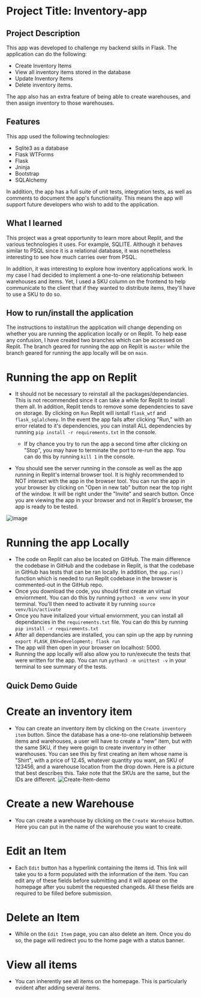 # Project Title: Inventory-app

## Project Description

This app was developed to challenge my backend skills in Flask. The application can do the following:

- Create Inventory Items
- View all inventory items stored in the database
- Update Inventory Items
- Delete inventory items.

The app also has an extra feature of being able to create warehouses, and then assign inventory to those warehouses.

## Features

This app used the following technologies:

- Sqlite3 as a database
- Flask WTForms
- Flask
- Jninja
- Bootstrap
- SQLAlchemy

In addition, the app has a full suite of unit tests, integration tests, as well as comments to document the app's functionality. This means the app will support future developers who wish to add to the application.

## What I learned

This project was a great opportunity to learn more about Replit, and the various technologies it uses. For example, SQLITE. Although it behaves similar to PSQL since
it is a relational database, it was nonetheless interesting to see how much carries over from PSQL.

In addition, it was interesting to explore how inventory applications work. In my case I had decided to implement a one-to-one relationship between warehouses and items. Yet, I used a SKU column on the frontend to help communicate to the client that if they wanted to distribute items, they'll have to use a SKU to do so.


## How to run/install the application

The instructions to install/run the application will change depending on whether you are running the application locally or on Replit. To help ease any confusion, I have created two branches which can be accessed on Replit. The branch geared for running the app on Replit is `master` while the branch geared for running the app locally will be on `main`.

# Running the app on Replit

- It should not be necessary to reinstall all the packages/dependancies. This is not recommended since it can take a while for Replit to install them all. In addition, Replit tends to remove some dependencies to save on storage. By clicking on `Run` Replit will isntall `flask_wtf` and `flask_sqlalchemy`. In the event the app fails after clicking "Run," with an error related to it's dependencies, you can install ALL dependencies by running `pip install -r requirements.txt` in the console.

  - If by chance you try to run the app a second time after clicking on "Stop", you may have to terminate the port to re-run the app. You can do this by running `kill 1` in the console.

- You should see the server running in the console as well as the app running in Replit's internal browser tool. It is highly recommended to NOT interact with the app in the browser tool. You can run the app in your browser by clicking on "Open in new tab" button near the top right of the window. It will be right under the "Invite" and search button. Once you are viewing the app in your browser and not in Replit's browser, the app is ready to be tested.

![image](https://user-images.githubusercontent.com/76107997/169199250-cd473fc2-dead-47ed-938c-3586aae4e722.png)

# Running the app Locally

- The code on Replit can also be located on GitHub. The main difference the codebase in GitHub and the codebase in Replit, is that the codebase in GitHub has tests that can be ran locally. In addition, the `app.run()` function which is needed to run Replit codebase in the browser is commented-out in the GitHub repo.
- Once you download the code, you should first create an virtual enviornment. You can do this by running `python3 -m venv venv` in your terminal. You'll then need to activate it by running `source venv/bin/activate`
- Once you have initalized your virtual enviornment, you can install all dependancies in the `requirements.txt` file. You can do this by running `pip install -r requirements.txt`
- After all dependancies are installed, you can spin up the app by running `export FLASK_ENV=development; flask run`
- The app will then open in your browser on localhost: 5000.
- Running the app locally will also allow you to run/execute the tests that were written for the app. You can run `python3 -m unittest -v` in your terminal to see summary of the tests.

## Quick Demo Guide

# Create an inventory item

- You can create an inventory item by clicking on the `Create inventory item` button. Since the database has a one-to-one relationship between items and warehouses, a user will have to create a "new" item, but with the same SKU, if they were goign to create inventory in other warehouses. You can see this by first creating an item whose name is "Shirt", with a price of 12.45, whatever quantity you want, an SKU of 123456, and a warehouse location from the drop down. Here is a picture that best describes this. Take note that the SKUs are the same, but the IDs are different.
  ![Create-Item-demo](https://user-images.githubusercontent.com/76107997/169196892-07f00500-fa7b-492b-a4c1-b2b2a2b59f60.png)

# Create a new Warehouse

- You can create a warehouse by clicking on the `Create Warehouse` button. Here you can put in the name of the warehouse you want to create.

# Edit an Item

- Each `Edit` button has a hyperlink containing the items id. This link will take you to a form populated with the information of the item. You can edit any of these fields before submitting and it will appear on the homepage after you submit the requested changeds. All these fields are required to be filled before submission.

# Delete an Item

- While on the `Edit Item` page, you can also delete an item. Once you do so, the page will redirect you to the home page with a status banner.

# View all items

- You can inherently see all items on the homepage. This is particularly evident after adding several items.
